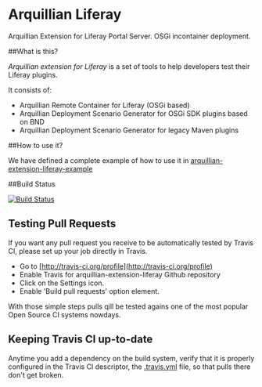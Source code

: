# Arquillian Liferay
Arquillian Extension for Liferay Portal Server. OSGi incontainer deployment.

##What is this?

*Arquillian extension for Liferay* is a set of tools to help developers test their Liferay plugins.

It consists of:

* Arquillian Remote Container for Liferay (OSGi based)
* Arquillian Deployment Scenario Generator for OSGi SDK plugins based on BND
* Arquillian Deployment Scenario Generator for legacy Maven plugins

##How to use it?

We have defined a complete example of how to use it in [arquillian-extension-liferay-example](arquillian-extension-liferay-example/README.md)

##Build Status

[![Build Status](https://arquillian.ci.cloudbees.com/buildStatus/icon?job=Arquillian-Extension-Liferay)](https://arquillian.ci.cloudbees.com/job/Arquillian-Extension-Liferay/)

## Testing Pull Requests
If you want any pull request you receive to be automatically tested by Travis CI, please set up your job directly in Travis.

- Go to [http://travis-ci.org/profile](http://travis-ci.org/profile)
- Enable Travis for arquillian-extension-liferay Github repository
- Click on the Settings icon.
- Enable 'Build pull requests' option element.

With those simple steps pulls qill be tested agains one of the most popular Open Source CI systems nowdays.

## Keeping Travis CI up-to-date
Anytime you add a dependency on the build system, verify that it is properly configured in the Travis CI descriptor, the [.travis.yml](.travis.yml) file, so that pulls there don't get broken.